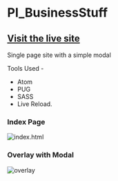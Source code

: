 # PI_BusinessStuff

## [Visit the live site](https://goo.gl/D9cctc "Live Site")
Single page site with a simple modal

Tools Used -
* Atom
* PUG
* SASS 
* Live Reload.

### Index Page
![index.html](http://i.imgur.com/a4UdG7O.jpgg)
### Overlay with Modal
![overlay](http://i.imgur.com/R7c1Yk1.png)
